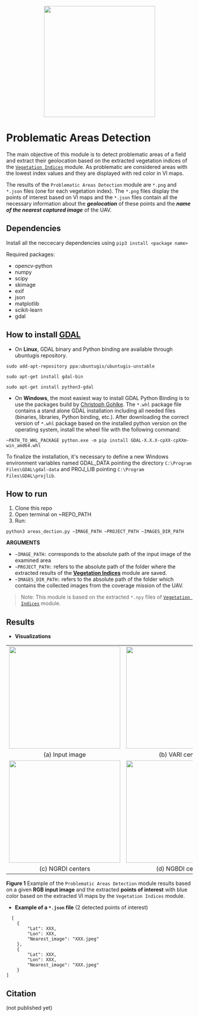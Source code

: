 <p align="center">
<img src="https://user-images.githubusercontent.com/77329407/105342573-3040e900-5be9-11eb-92df-7c09392b1e0c.png" width="300" />
  
# Problematic Areas Detection

<!-- This module detects problematic areas of a field and extracts their location based on a given vegetation index of the examined field region. As problematic are considered areas with lowest index values. -->

The main objective of this module is to detect problematic areas of a field and extract their geolocation based on the extracted vegetation indices of the [```Vegetation Indices```](https://github.com/CoFly-Project/Vegetation-Indices) module. As problematic are considered areas with the lowest index values and they are displayed with red color in VI maps. 

The results of the ```Problematic Areas Detection``` module are ```*.png``` and  ```*.json``` files (one for each vegetation index). The ```*.png``` files display the points of interest based on VI maps and the ```*.json``` files contain all the necessary information about the __*geolocation*__  of these points and the __*name of the nearest captured image*__ of the UAV.

  
## Dependencies 
Install all the neccecary dependencies using ```pip3 install <package name>```
  
Required packages:
  * opencv-python
  * numpy
  * scipy  
  * skimage
  * exif 
  * json
  * matplotlib
  * scikit-learn
  * gdal

## How to install [GDAL](https://gdal.org)
* On **Linux**, GDAL binary and Python binding are available through ubuntugis repository. 
  
```sudo add-apt-repository ppa:ubuntugis/ubuntugis-unstable```
  
```sudo apt-get install gdal-bin```
  
```sudo apt-get install python3-gdal```
  
  
* On **Windows**, the most easiest way to install GDAL Python Binding is to use the packages build by [Christoph Gohlke](https://www.lfd.uci.edu/~gohlke/pythonlibs/#gdal). The ```*.whl``` package file contains a stand alone GDAL installation including all needed files (binaries, libraries, Python binding, etc.). After downloading the correct version of ```*.whl``` package based on the installed python version on the operating system, install the wheel file with the following command:

```
~PATH_TO_WHL_PACKAGE python.exe -m pip install GDAL-X.X.X-cpXX-cpXXm-win_amd64.whl
```
  
To finalize the installation, it's necessary to define a new Windows environment variables named GDAL_DATA pointing the directory ```C:\Program Files\GDAL\gdal-data``` and PROJ_LIB pointing ```C:\Program Files\GDAL\projlib```.

  
  
## How to run
  
1. Clone this repo
2. Open terminal on ~REPO_PATH
3. Run:
```
python3 areas_dection.py ~IMAGE_PATH ~PROJECT_PATH ~IMAGES_DIR_PATH
```
**ARGUMEΝTS**
  
  * ```~IMAGE_PATH:``` corresponds to the absolute path of the input image of the examined area
  * ```~PROJECT_PATH:``` refers to the absolute path of the folder where the extracted results of the [__Vegetation Indices__](https://github.com/CoFly-Project/Vegetation-Indices) module are saved.
  * ```~IMAGES_DIR_PATH:``` refers to the absolute path of the folder which contains the collected images from the coverage mission of the UAV.
  
  
<!-- The ```~IMAGE_PATH``` corresponds to the absolute path of the input image and the ```~PROJECT_PATH``` to the absolute path of the folder where the extracted results of the ```Vegetation Indices''' module are saved. The ```~IMAGES_DIR_PATH``` refers to the absolute path of the folder which contains the collected images from the coverage mission of the UAV. -->
  
> Note: This module is based on the extracted ```*.npy``` files of [```Vegetation Indices```](https://github.com/CoFly-Project/Vegetation-Indices) module. 
  
  
## Results
  
  * **Visualizations**

  
  <table class="center">
   <tr class="center">
    <td><img src= "https://user-images.githubusercontent.com/80779522/136773402-d76cdbea-143c-42e4-9df9-10ec277c902a.png" align="center" width="300" height="276" /></td>
    <td><img src= "https://user-images.githubusercontent.com/80779522/136968887-36be6efd-3523-43c5-871e-9f4cd12a5e0a.png" align="center" width="300" height="276" /></td>
    <td><img src= "https://user-images.githubusercontent.com/80779522/136968861-98640fd0-ba6d-44c2-a644-0d40a36350b1.png" align="center" width="300" height="276" /></td>
   </tr>   
   <tr align="center">
    <td>(a) Input image</td>
    <td>(b) VARI centers</td>
    <td>(c) GLI centers</td>    
 
  </tr>  
  <tr class="center">
    <td><img src= "https://user-images.githubusercontent.com/80779522/136968876-cc0a3be7-634c-4cc1-8120-aba023e6241a.png" align="center" width="300" height="276" /></td>  
    <td><img src= "https://user-images.githubusercontent.com/80779522/136968870-d4fb416d-8f5e-409c-871d-e2f680d8a7ea.png" align="center" width="300" height="276" /></td>
  </tr>
  <tr align="center">
    <td>(c) NGRDI centers</td>    
    <td>(d) NGBDI centers</td>
  </tr>

</table>
  
  **Figure 1** Example of the ```Problematic Areas Detection``` module results based on a given **RGB input image** and the extracted **points of interest** with blue color based on the extracted VI maps by the ```Vegetation Indices``` module.
  
  
  
     
* **Example of a ```*.json``` file** (2 detected points of interest)
```
  [
    {
        "Lat": XXX,
        "Lon": XXX,
        "Nearest_image": "XXX.jpeg"
    },
    {
        "Lat": XXX,
        "Lon": XXX,
        "Nearest_image": "XXX.jpeg"
    }
]
```
  
## Citation
(not published yet)
